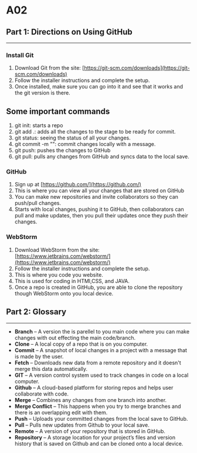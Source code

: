 # A02

## Part 1: Directions on Using GitHub

---

### Install Git
1. Download Git from the site: [https://git-scm.com/downloads](https://git-scm.com/downloads)
2. Follow the installer instructions and complete the setup.
3.  Once installed, make sure you can go into it and see that it works and the git version is there.

## Some important commands
1. git init: starts a repo
2. git add .: adds all the changes to the stage to be ready for commit.
3. git status: seeing the status of all your changes.
4. git commit -m "": commit changes locally with a message.
5. git push: pushes the changes to GitHub
6. git pull: pulls any changes from GitHub and syncs data to the local save.
### GitHub
1. Sign up at [https://github.com/](https://github.com/)
2. This is where you can view all your changes that are stored on GitHub
3. You can make new repositories and invite collaborators so they can push/pull changes.
4.  Starts with local changes, pushing it to GitHub, then collaborators can pull and make updates, then you pull their updates once they push their changes.
### WebStorm
1. Download WebStorm from the site: [https://www.jetbrains.com/webstorm/](https://www.jetbrains.com/webstorm/)  
2. Follow the installer instructions and complete the setup.  
3. This is where you code you website.
4. This is used for coding in HTMl,CSS, and JAVA.
5. Once a repo is created in GitHub, you are able to clone the repository though WebStorm onto you local device. 

## Part 2: Glossary

---

- **Branch** – A version the is parellel to you main code where you can make changes with out effecting the main code/branch.
- **Clone** – A local copy of a repo that is on you computer. 
- **Commit** – A snapshot of local changes in a project with a message that is made by the user.
- **Fetch** – Downloads new data from a remote repository and it doesn't merge this data automatically. 
- **GIT** – A version control system used to track changes in code on a local computer.  
- **Github** – A cloud-based platform for storing repos and helps user collaborate with code.
- **Merge** – Combines any changes from one branch into another.  
- **Merge Conflict** – This happens when you try to merge branches and there is an overlapping edit with them.
- **Push** – Uploads your committed changes from the local save to GitHub.  
- **Pull** – Pulls new updates from Github to your local save.
- **Remote** – A version of your repository that is stored in GitHub. 
- **Repository** – A storage location for your project’s files and version history that is saved on Github and can be cloned onto a local device.  
